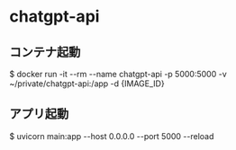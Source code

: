 # chatgpt-api

## コンテナ起動
$ docker run -it --rm --name chatgpt-api -p 5000:5000 -v ~/private/chatgpt-api:/app -d {IMAGE_ID}

## アプリ起動
$ uvicorn main:app --host 0.0.0.0 --port 5000 --reload